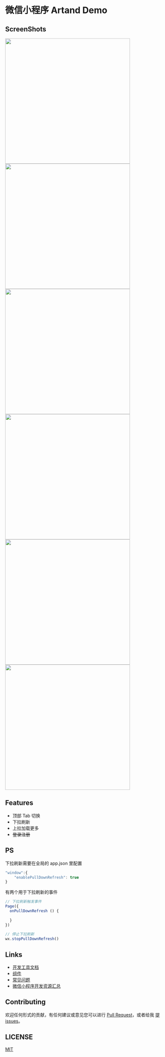 # 微信小程序 Artand Demo


## ScreenShots
<img src="screenshot/1.jpeg" width="400px" />
<img src="screenshot/2.jpeg" width="400px" />
<img src="screenshot/3.jpeg" width="400px" />
<img src="screenshot/4.jpeg" width="400px" />
<img src="screenshot/5.jpeg" width="400px" />
<img src="screenshot/6.jpeg" width="400px" />

## Features

- 顶部 Tab 切换
- 下拉刷新
- 上拉加载更多
- <del>登录注册</del>

## PS
下拉刷新需要在全局的 app.json 里配置  
``` js
"window":{
    "enablePullDownRefresh": true
}
```
有两个用于下拉刷新的事件  
``` js
// 下拉刷新触发事件
Page({
  onPullDownRefresh () {
 
  }
})
 
// 停止下拉刷新
wx.stopPullDownRefresh()
```

## Links

- [开发工具文档](https://mp.weixin.qq.com/debug/wxadoc/dev/devtools/devtools.html)
- [组件](https://mp.weixin.qq.com/debug/wxadoc/dev/component/)
- [常见问题](https://mp.weixin.qq.com/debug/wxadoc/dev/qa/qa.html)
- [微信小程序开发资源汇总](https://github.com/justjavac/awesome-wechat-weapp/)

## Contributing

欢迎任何形式的贡献，有任何建议或意见您可以进行 [Pull Request](https://github.com/SuperKieran/weapp-artand/pulls)，或者给我 [提issues](https://github.com/SuperKieran/weapp-artand/issues)。

## LICENSE

[MIT](./LICENSE)

